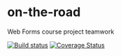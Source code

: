 # on-the-road
Web Forms course project teamwork

[![Build status](https://ci.appveyor.com/api/projects/status/wgdu1qmvutix6gu3?svg=true)](https://ci.appveyor.com/project/GalinStoychev/on-the-road)
[![Coverage Status](https://coveralls.io/repos/github/WeWantAngular/on-the-road/badge.svg?branch=master)](https://coveralls.io/github/WeWantAngular/on-the-road?branch=master)
